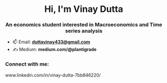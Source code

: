 <h1 align="center">Hi, I'm Vinay Dutta</h1>
<h3 align="center">An economics student interested in Macroeconomics and Time series analysis </h3>

- 📫 Email: **duttavinay433@gmail.com**
- ✍️ Medium: **medium.com/@plantigrade**
<h3 align="left">Connect with me:</h3>
<p align="left">
  www.linkedin.com/in/vinay-dutta-7bb846220/
</p>
